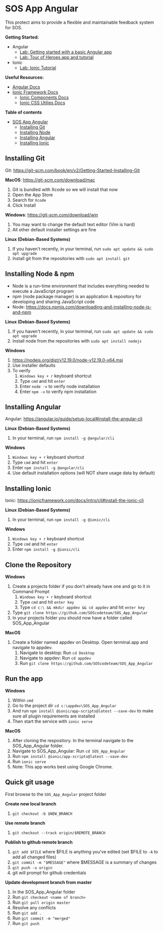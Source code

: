 # SOS App Angular

This protect aims to provide a flexible and maintainable feedback system for SOS.

**Getting Started:**
- Angular
    - [Lab:  Getting started with a basic Angular app ](https://angular.io/start)
    - [Lab: Tour of Heroes app and tutorial](https://angular.io/tutorial)
- Ionic
    - [Lab: Ionic Tutorial](https://ionicframework.com/docs/v3/intro/tutorial/)

**Useful Resources:**
- [Angular Docs](https://angular.io/docs)
- [Ionic Framework Docs](https://ionicframework.com/docs)
    - [Ionic Components Docs](https://ionicframework.com/docs/components)
    - [Ionic CSS Utilies Docs](https://ionicframework.com/docs/layout/css-utilities)

**Table of contents**
- [SOS App Angular](#sos-app-angular)
    - [Installing Git](#installing-git)
    - [Installing Node](#installing-node)
    - [Installing Angular](#installing-angular)
    - [Installing Ionic](#installing-ionic)

## Installing Git
Git: https://git-scm.com/book/en/v2/Getting-Started-Installing-Git

**MacOS**: https://git-scm.com/download/mac
1. Git is bundled with Xcode so we will install that now
2. Open the App Store
3. Search for `Xcode`
4. Click Install

**Windows**: https://git-scm.com/download/win
1. You may want to change the default text editor (Vim is hard)
1. All other default installer settings are fine

**Linux (Debian-Based Systems)**
1. If you haven't recently, in your terminal, run `sudo apt update && sudo apt upgrade`
2. Install git from the repositories with `sudo apt install git`

## Installing Node & npm
- Node is a run-time environment that includes everything needed to execute a JavaScript program
- npm (node package manager) is an application & repository for developing and sharing JavaScript code
- Node: https://docs.npmjs.com/downloading-and-installing-node-js-and-npm

**Linux (Debian-Based Systems)**
1. If you haven't recently, in your terminal, run `sudo apt update && sudo apt upgrade`
2. Install node from the repositories with `sudo apt install nodejs`

**Windows**
1. https://nodejs.org/dist/v12.19.0/node-v12.19.0-x64.msi
1. Use installer defaults
1. To verify
    1. `Windows key + r` keyboard shortcut
    1. Type `cmd` and hit `enter`
    1. Enter `node -v` to verify node installation
    1. Enter `npm -v` to verify npm installation

## Installing Angular
Angular: https://angular.io/guide/setup-local#install-the-angular-cli

**Linux (Debian-Based Systems)**
1. In your terminal, run `npm install -g @angular/cli`

**Windows**
1. `Windows key + r` keyboard shortcut
1. Type `cmd` and hit `enter`
1. Enter `npm install -g @angular/cli`
1. Use default installation options (will NOT share usage data by default)

## Installing Ionic
Ionic: https://ionicframework.com/docs/intro/cli#install-the-ionic-cli

**Linux (Debian-Based Systems)**
1. In your terminal, run `npm install -g @ionic/cli`

**Windows**
1. `Windows key + r` keyboard shortcut
1. Type `cmd` and hit `enter`
1. Enter `npm install -g @ionic/cli`

## Clone the Repository

**Windows**
1. Create a projects folder if you don't already have one and go to it in Command Prompt
    1. `Windows key + r` keyboard shortcut
    1. Type `cmd` and hit `enter key`
    1. Type `cd c:\ && mkdir appdev && cd appdev` and hit `enter key`
1. Type `git clone https://github.com/SOScodeteam/SOS_App_Angular`
1. In your projects folder you should now have a folder called SOS_App_Angular

**MacOS**
1. Create a folder named appdev on Desktop. Open terminal.app and navigate to appdev.  
    1. Navigate to desktop: Run `cd Desktop`
    1. Navigate to appdev: Run `cd appdev`
    1. Run `git clone https://github.com/SOScodeteam/SOS_App_Angular`

## Run the app

**Windows**
1. Within `cmd`
1. Go to the project dir `cd c:\appdev\SOS_App_Angular`
1. And run `npm install @ionic/app-scripts@latest --save-dev` to make sure all plugin requirements are installed
1. Then start the service with `ionic serve`

**MacOS**
1. After cloning the respository.  In the terminal navigate to the SOS_App_Angular folder.
1. Navigate to SOS_App_Angular: Run `cd SOS_App_Angular`
1. Run `npm install @ionic/app-scripts@latest --save-dev`
1. Run `ionic serve`
1. Note: This app works best using Google Chrome.

## Quick git usage

First browse to the `SOS_App_Angular` project folder

**Create new local branch**
1. `git checkout -b $NEW_BRANCH`

**Use remote branch**
1. `git checkout --track origin/$REMOTE_BRANCH`

**Publish to github remote branch**
1. `git add $FILE` where $FILE is anything you've edited (set $FILE to `-A` to add all changed files)
1. `git commit -m "$MESSAGE"` where $MESSAGE is a summary of changes
1. `git push -u origin`
1. git will prompt for github credentials

**Update development branch from master**
1. In the SOS_App_Angular folder
1. Run `git checkout <name of branch>`
1. Run `git pull origin master`
1. Resolve any conflicts
1. Run `git add .`
1. Run `git commit -m "merged"`
1. Run `git push`
